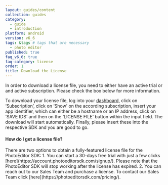```yaml
---
layout: guides/content
collection: guides
category:
  - guide
  - introduction
platform: android
version: v6_6
tags: &tags # tags that are necessary
  - photo editor
published: true
faq_v6_6: true
faq-category: license
order: 1
title: Download the License
---
```


In order to download a license file, you need to either have an active trial or and active subscription. Please check the box below for more information.

To download your license file, log into your [dashboard](https://account.photoeditorsdk.com/dashboard/), click on ‘Subscription’, click on ‘Show’ on the according subscription, insert your app identifier, which can either be a hostname or an IP address, click on ‘SAVE IDS’ and then on the ‘LICENSE FILE’ button within the input field. The download will start automatically. Finally, please insert these into the respective SDK and you are good to go.

<h4>How do I get a license file?</h4>
There are two options to obtain a fully-featured license file for the PhotoEditor SDK:
1. You can start a 30-days free trial with just a few clicks [here](https://account.photoeditorsdk.com/signup/). Please note that the PhotoEditor SDK will stop working after the license has expired.
2. You can reach out to our Sales Team and purchase a license. To contact our Sales Team click [here](https://photoeditorsdk.com/pricing/).


